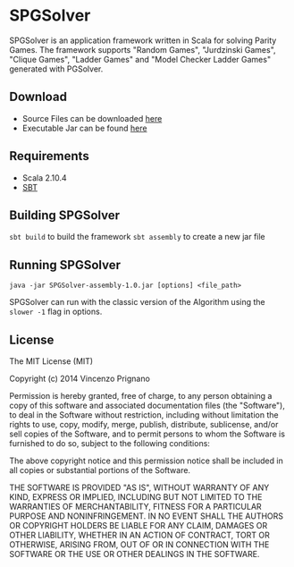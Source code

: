 SPGSolver
=========

SPGSolver is an application framework written in Scala for solving Parity Games.
The framework supports "Random Games", "Jurdzinski Games", "Clique Games",
"Ladder Games" and "Model Checker Ladder Games" generated with PGSolver.

Download
---------
- Source Files can be downloaded [here](https://github.com/vinceprignano/SPGSolver/archive/master.zip)
- Executable Jar can be found [here](https://github.com/vinceprignano/SPGSolver/blob/master/SPGSolver-assembly-1.0.jar?raw=true)

Requirements
---------
- Scala 2.10.4
- [SBT](http://www.scala-sbt.org/)

Building SPGSolver
---------
``` sbt build ``` to build the framework
``` sbt assembly ``` to create a new jar file

Running SPGSolver
---------
```
java -jar SPGSolver-assembly-1.0.jar [options] <file_path>
```
SPGSolver can run with the classic version of the Algorithm using the ``` slower -1 ``` flag in options.

License
---------

The MIT License (MIT)

Copyright (c) 2014 Vincenzo Prignano

Permission is hereby granted, free of charge, to any person obtaining a copy
of this software and associated documentation files (the "Software"), to deal
in the Software without restriction, including without limitation the rights
to use, copy, modify, merge, publish, distribute, sublicense, and/or sell
copies of the Software, and to permit persons to whom the Software is
furnished to do so, subject to the following conditions:

The above copyright notice and this permission notice shall be included in
all copies or substantial portions of the Software.

THE SOFTWARE IS PROVIDED "AS IS", WITHOUT WARRANTY OF ANY KIND, EXPRESS OR
IMPLIED, INCLUDING BUT NOT LIMITED TO THE WARRANTIES OF MERCHANTABILITY,
FITNESS FOR A PARTICULAR PURPOSE AND NONINFRINGEMENT. IN NO EVENT SHALL THE
AUTHORS OR COPYRIGHT HOLDERS BE LIABLE FOR ANY CLAIM, DAMAGES OR OTHER
LIABILITY, WHETHER IN AN ACTION OF CONTRACT, TORT OR OTHERWISE, ARISING FROM,
OUT OF OR IN CONNECTION WITH THE SOFTWARE OR THE USE OR OTHER DEALINGS IN
THE SOFTWARE.